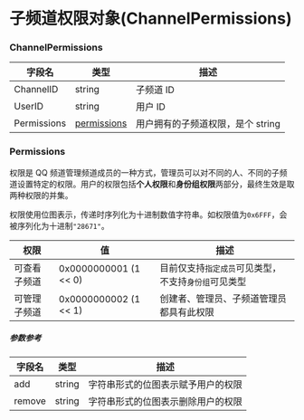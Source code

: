 # 子频道权限对象(ChannelPermissions)

### ChannelPermissions

| 字段名      | 类型                        | 描述                              |
| ----------- | --------------------------- | --------------------------------- |
| ChannelID  | string                      | 子频道 ID                         |
| UserID     | string                      | 用户 ID                           |
| Permissions | [permissions](#permissions) | 用户拥有的子频道权限，是个 string |

### Permissions

权限是 QQ 频道管理频道成员的一种方式，管理员可以对不同的人、不同的子频道设置特定的权限。用户的权限包括**个人权限**和**身份组权限**两部分，最终生效是取两种权限的并集。

权限使用位图表示，传递时序列化为十进制数值字符串。如权限值为`0x6FFF`，会被序列化为十进制`"28671"`。

| 权限         | 值                    | 描述                                                 |
| ------------ | --------------------- | ---------------------------------------------------- |
| 可查看子频道 | 0x0000000001 (1 << 0) | 目前仅支持`指定成员`可见类型，不支持`身份组`可见类型 |
| 可管理子频道 | 0x0000000002 (1 << 1) | 创建者、管理员、子频道管理员都具有此权限             |

##### 参数参考

| 字段名 | 类型   | 描述                               |
| ------ | ------ | ---------------------------------- |
| add    | string | 字符串形式的位图表示赋予用户的权限 |
| remove | string | 字符串形式的位图表示删除用户的权限 |
